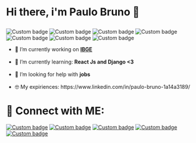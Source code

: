 #  <p align="left"> Hi there, i'm Paulo Bruno 👋</p>

![Custom badge](https://img.shields.io/badge/Spring-6DB33F?style=flat&logo=spring&logoColor=white) ![Custom badge](https://img.shields.io/badge/Flutter-02569B?style=flat&logo=flutter&logoColor=white) ![Custom badge](https://img.shields.io/badge/Git-E34F26?style=flat&logo=git&logoColor=white) ![Custom badge](https://img.shields.io/badge/Java-ED8B00?style=flat&logo=java&logoColor=white) ![Custom badge](https://img.shields.io/badge/Dart-0175C2?style=flat&logo=dart&logoColor=white) ![Custom badge](https://img.shields.io/badge/PostgreSQL-316192?style=flat&logo=postgresql&logoColor=white) ![Custom badge](https://img.shields.io/badge/MongoDB-4EA94B?style=flat&logo=mongodb&logoColor=white)


<ul> <li>🔭 I’m currently working on <b><a href="https://www.ibge.gov.br"/>IBGE</a></b></li><br>
<li>🌱 I’m currently learning: <b>React Js and Django <3</b></li><br>
<li>🤔 I’m looking for help with <b>jobs</b></li><br>
<li>🤓 My expiriences: https://www.linkedin.com/in/paulo-bruno-1a14a3189/<br>
</ul>


# 🤖 Connect with ME:

<a target="_blank" href="https://twitter.com/p_bruno_">![Custom badge](https://img.shields.io/badge/Twitter-1DA1F2?style=for-the-badge&logo=twitter&logoColor=white)</a>
<a href="https://www.instagram.com/paulobfbn/" target="_blank">![Custom badge](https://img.shields.io/badge/Instagram-E4405F?style=for-the-badge&logo=instagram&logoColor=white)</a> <a target="_blank" href="https://www.linkedin.com/in/paulo-bruno-1a14a3188/">![Custom badge](https://img.shields.io/badge/LinkedIn-0077B5?style=for-the-badge&logo=linkedin&logoColor=white)</a>  <a target="_blank" href="https://api.whatsapp.com/send?phone=5589994482593">![Custom badge](https://img.shields.io/badge/WhatsApp-25D366?style=for-the-badge&logo=whatsapp&logoColor=white)</a>  <a target="_blank" href="https://mail.google.com/mail/u/0/?pli=1#inbox?compose=DmwnWsCVwCWNjnCRmmNwccflBjlmHPSgkzjFsdlcqGQlMNQLCZfRdpjdrTwvKWkgBdWTJnCPQtxg">![Custom badge](https://img.shields.io/badge/Gmail-D14836?style=for-the-badge&logo=gmail&logoColor=white)</a>



